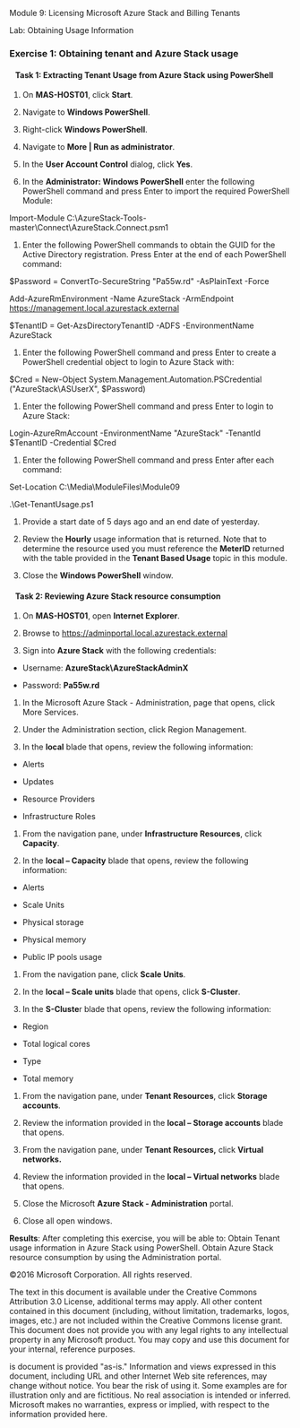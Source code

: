 Module 9: Licensing Microsoft Azure Stack and Billing Tenants

Lab: Obtaining Usage Information

### Exercise 1: Obtaining tenant and Azure Stack usage

####   Task 1: Extracting Tenant Usage from Azure Stack using PowerShell

1.  On **MAS-HOST01**, click **Start**.

2.  Navigate to **Windows PowerShell**.

3.  Right-click **Windows PowerShell**.

4.  Navigate to **More \| Run as administrator**.

5.  In the **User Account Control** dialog, click **Yes**.

6.  In the **Administrator: Windows PowerShell** enter the following PowerShell
    command and press Enter to import the required PowerShell Module:

Import-Module C:\\AzureStack-Tools-master\\Connect\\AzureStack.Connect.psm1

1.  Enter the following PowerShell commands to obtain the GUID for the Active
    Directory registration. Press Enter at the end of each PowerShell command:

\$Password = ConvertTo-SecureString "Pa55w.rd" -AsPlainText -Force

Add-AzureRmEnvironment -Name AzureStack -ArmEndpoint
https://management.local.azurestack.external

\$TenantID = Get-AzsDirectoryTenantID -ADFS -EnvironmentName AzureStack

1.  Enter the following PowerShell command and press Enter to create a
    PowerShell credential object to login to Azure Stack with:

\$Cred = New-Object System.Management.Automation.PSCredential
("AzureStack\\ASUserX", \$Password)

1.  Enter the following PowerShell command and press Enter to login to Azure
    Stack:

Login-AzureRmAccount -EnvironmentName "AzureStack" -TenantId \$TenantID
-Credential \$Cred

1.  Enter the following PowerShell command and press Enter after each command:

Set-Location C:\\Media\\ModuleFiles\\Module09

.\\Get-TenantUsage.ps1

1.  Provide a start date of 5 days ago and an end date of yesterday.

2.  Review the **Hourly** usage information that is returned. Note that to
    determine the resource used you must reference the **MeterID** returned with
    the table provided in the **Tenant Based Usage** topic in this module.

3.  Close the **Windows PowerShell** window.

####   Task 2: Reviewing Azure Stack resource consumption

1.  On **MAS-HOST01**, open **Internet Explorer**.

2.  Browse to https://adminportal.local.azurestack.external

3.  Sign into **Azure Stack** with the following credentials:

-   Username: **AzureStack\\AzureStackAdminX**

-   Password: **Pa55w.rd**

1.  In the Microsoft Azure Stack - Administration, page that opens, click More
    Services.

2.  Under the Administration section, click Region Management.

3.  In the **local** blade that opens, review the following information:

-   Alerts

-   Updates

-   Resource Providers

-   Infrastructure Roles

1.  From the navigation pane, under **Infrastructure Resources**, click
    **Capacity**.

2.  In the **local – Capacity** blade that opens, review the following
    information:

-   Alerts

-   Scale Units

-   Physical storage

-   Physical memory

-   Public IP pools usage

1.  From the navigation pane, click **Scale Units**.

2.  In the **local – Scale units** blade that opens, click **S-Cluster**.

3.  In the **S-Cluste**r blade that opens, review the following information:

-   Region

-   Total logical cores

-   Type

-   Total memory

1.  From the navigation pane, under **Tenant Resources**, click **Storage
    accounts**.

2.  Review the information provided in the **local – Storage accounts** blade
    that opens.

3.  From the navigation pane, under **Tenant Resources,** click **Virtual
    networks.**

4.  Review the information provided in the **local – Virtual networks** blade
    that opens.

5.  Close the Microsoft **Azure Stack - Administration** portal.

6.  Close all open windows.

**Results**: After completing this exercise, you will be able to: Obtain Tenant
usage information in Azure Stack using PowerShell. Obtain Azure Stack resource
consumption by using the Administration portal.

©2016 Microsoft Corporation. All rights reserved.

The text in this document is available under the Creative Commons Attribution
3.0 License, additional terms may apply. All other content contained in this
document (including, without limitation, trademarks, logos, images, etc.) are
not included within the Creative Commons license grant. This document does not
provide you with any legal rights to any intellectual property in any Microsoft
product. You may copy and use this document for your internal, reference
purposes.

is document is provided "as-is." Information and views expressed in this
document, including URL and other Internet Web site references, may change
without notice. You bear the risk of using it. Some examples are for
illustration only and are fictitious. No real association is intended or
inferred. Microsoft makes no warranties, express or implied, with respect to the
information provided here.
